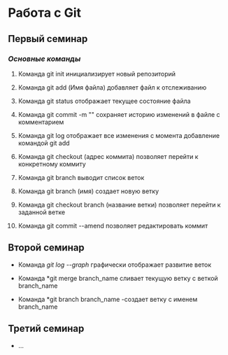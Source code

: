 # Работа с Git

## Первый семинар

### *Основные команды*

1. Команда git init инициализирует новый репозиторий

2. Команда git add (Имя файла) добавляет файл к отслеживанию

3. Команда git status отображает текущее состояние файла

4. Команда git commit -m "" сохраняет историю изменений в файле с комментарием

5. Команда git log отображает все изменения с момента добавление командой git add 

6. Команда git checkout (адрес коммита) позволяет перейти к конкретному коммиту

7. Команда git branch выводит список веток

8. Команда git branch (имя) создает новую ветку

9. Команда git checkout branch (название ветки) позволяет перейти к заданной ветке

10. Команда git commit --amend позволяет редактировать коммит 

## Второй семинар 

* Команда *git log --graph* графически отображает развитие веток


* Команда *git merge branch_name сливает текущую ветку с веткой branch_name

* Команда *git branch branch_name -создает ветку с именем branch_name


## Третий семинар

* ...